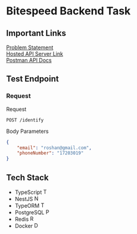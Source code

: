 # Bitespeed Backend Task

## Important Links
<a href="https://bitespeed.notion.site/Bitespeed-Backend-Task-Identity-Reconciliation-53392ab01fe149fab989422300423199" target="_blank">
    Problem Statement
</a>

<br />

<a href="https://bitespeed-task-10ec.onrender.com" target="_blank">
    Hosted API Server Link
</a>

<br />

<a href="https://documenter.getpostman.com/view/11097834/2s9Xy2QCVi" target="_blank">
    Postman API Docs
</a>

## Test Endpoint

### Request
Request
```http
POST /identify
```

Body Parameters
```json
{
    "email": "roshan@gmail.com",
    "phoneNumber": "17203019"
}
```

## Tech Stack
- TypeScript <img width="15px" src="https://cdn.icon-icons.com/icons2/2107/PNG/512/file_type_typescript_official_icon_130107.png" alt="Typescript Icon" />
- NestJS <img width="15px" src="https://cdn.icon-icons.com/icons2/2107/PNG/512/file_type_nestjs_icon_130355.png" alt="NestJS Icon" />
- TypeORM <img width="15px" src="https://seeklogo.com/images/T/typeorm-logo-F243B34DEE-seeklogo.com.png" alt="TypeORM Icon" />
- PostgreSQL <img width="15px" src="https://cdn.icon-icons.com/icons2/2415/PNG/512/postgresql_original_wordmark_logo_icon_146392.png" alt="PostgreSQL Icon" />
- Redis <img width="15px" src="https://www.confluent.io/hub/static/9e73cad5296073a017ea64794dc9eee8/b6d35/redis-cube.png" alt="Redis Icon" />
- Docker <img width="15px" src="https://cdn.icon-icons.com/icons2/2107/PNG/512/file_type_docker_icon_130643.png" alt="Docker Icon" />

